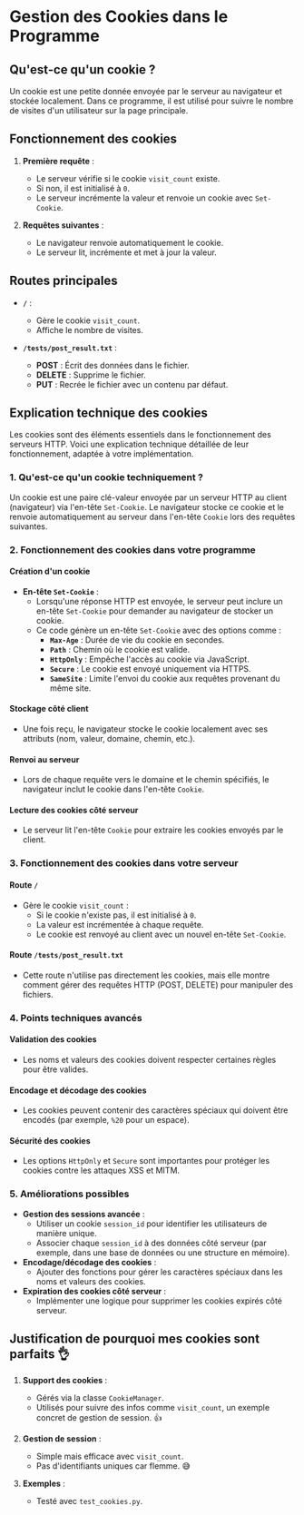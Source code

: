 # Gestion des Cookies dans le Programme

## Qu'est-ce qu'un cookie ?
Un cookie est une petite donnée envoyée par le serveur au navigateur et stockée localement. Dans ce programme, il est utilisé pour suivre le nombre de visites d'un utilisateur sur la page principale.

## Fonctionnement des cookies
1. **Première requête** :
   - Le serveur vérifie si le cookie `visit_count` existe.
   - Si non, il est initialisé à `0`.
   - Le serveur incrémente la valeur et renvoie un cookie avec `Set-Cookie`.

2. **Requêtes suivantes** :
   - Le navigateur renvoie automatiquement le cookie.
   - Le serveur lit, incrémente et met à jour la valeur.

## Routes principales
- **`/`** :
  - Gère le cookie `visit_count`.
  - Affiche le nombre de visites.

- **`/tests/post_result.txt`** :
  - **POST** : Écrit des données dans le fichier.
  - **DELETE** : Supprime le fichier.
  - **PUT** : Recrée le fichier avec un contenu par défaut.

## Explication technique des cookies

Les cookies sont des éléments essentiels dans le fonctionnement des serveurs HTTP. Voici une explication technique détaillée de leur fonctionnement, adaptée à votre implémentation.

### 1. Qu'est-ce qu'un cookie techniquement ?
Un cookie est une paire clé-valeur envoyée par un serveur HTTP au client (navigateur) via l'en-tête `Set-Cookie`. Le navigateur stocke ce cookie et le renvoie automatiquement au serveur dans l'en-tête `Cookie` lors des requêtes suivantes.

### 2. Fonctionnement des cookies dans votre programme

#### Création d'un cookie
- **En-tête `Set-Cookie`** :
  - Lorsqu'une réponse HTTP est envoyée, le serveur peut inclure un en-tête `Set-Cookie` pour demander au navigateur de stocker un cookie.
  - Ce code génère un en-tête `Set-Cookie` avec des options comme :
    - **`Max-Age`** : Durée de vie du cookie en secondes.
    - **`Path`** : Chemin où le cookie est valide.
    - **`HttpOnly`** : Empêche l'accès au cookie via JavaScript.
    - **`Secure`** : Le cookie est envoyé uniquement via HTTPS.
    - **`SameSite`** : Limite l'envoi du cookie aux requêtes provenant du même site.

#### Stockage côté client
- Une fois reçu, le navigateur stocke le cookie localement avec ses attributs (nom, valeur, domaine, chemin, etc.).

#### Renvoi au serveur
- Lors de chaque requête vers le domaine et le chemin spécifiés, le navigateur inclut le cookie dans l'en-tête `Cookie`.

#### Lecture des cookies côté serveur
- Le serveur lit l'en-tête `Cookie` pour extraire les cookies envoyés par le client.

### 3. Fonctionnement des cookies dans votre serveur

#### Route `/`
- Gère le cookie `visit_count` :
  - Si le cookie n'existe pas, il est initialisé à `0`.
  - La valeur est incrémentée à chaque requête.
  - Le cookie est renvoyé au client avec un nouvel en-tête `Set-Cookie`.

#### Route `/tests/post_result.txt`
- Cette route n'utilise pas directement les cookies, mais elle montre comment gérer des requêtes HTTP (POST, DELETE) pour manipuler des fichiers.

### 4. Points techniques avancés

#### Validation des cookies
- Les noms et valeurs des cookies doivent respecter certaines règles pour être valides.

#### Encodage et décodage des cookies
- Les cookies peuvent contenir des caractères spéciaux qui doivent être encodés (par exemple, `%20` pour un espace).

#### Sécurité des cookies
- Les options `HttpOnly` et `Secure` sont importantes pour protéger les cookies contre les attaques XSS et MITM.

### 5. Améliorations possibles
- **Gestion des sessions avancée** :
  - Utiliser un cookie `session_id` pour identifier les utilisateurs de manière unique.
  - Associer chaque `session_id` à des données côté serveur (par exemple, dans une base de données ou une structure en mémoire).
- **Encodage/décodage des cookies** :
  - Ajouter des fonctions pour gérer les caractères spéciaux dans les noms et valeurs des cookies.
- **Expiration des cookies côté serveur** :
  - Implémenter une logique pour supprimer les cookies expirés côté serveur.

## Justification de pourquoi mes cookies sont parfaits 👌

1. **Support des cookies** :
   - Gérés via la classe `CookieManager`.
   - Utilisés pour suivre des infos comme `visit_count`, un exemple concret de gestion de session. 👍

2. **Gestion de session** :
   - Simple mais efficace avec `visit_count`.
   - Pas d'identifiants uniques car flemme. 😅

3. **Exemples** :
   - Testé avec `test_cookies.py`.


